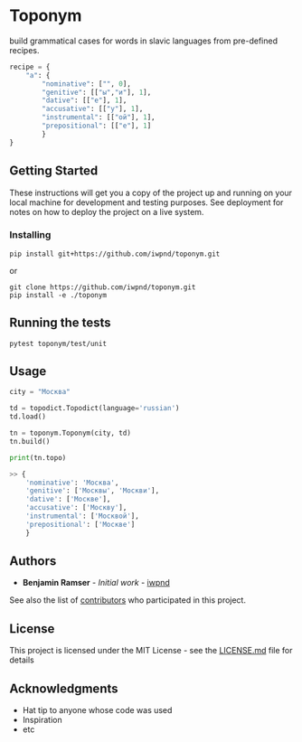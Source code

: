 # Toponym

build grammatical cases for words in slavic languages from pre-defined recipes.

```python
recipe = {
    "а": {
        "nominative": ["", 0],
        "genitive": [["ы","и"], 1],
        "dative": [["е"], 1],
        "accusative": [["у"], 1],
        "instrumental": [["ой"], 1],
        "prepositional": [["е"], 1]
        }
}
```

## Getting Started

These instructions will get you a copy of the project up and running on your local machine for development and testing purposes. See deployment for notes on how to deploy the project on a live system.


### Installing


```
pip install git+https://github.com/iwpnd/toponym.git
```

or

```
git clone https://github.com/iwpnd/toponym.git
pip install -e ./toponym
```

## Running the tests

```
pytest toponym/test/unit
```

## Usage

```python
city = "Москва"

td = topodict.Topodict(language='russian')
td.load()

tn = toponym.Toponym(city, td)
tn.build()

print(tn.topo)

>> {
    'nominative': 'Москва',
    'genitive': ['Москвы', 'Москви'],
    'dative': ['Москве'],
    'accusative': ['Москву'],
    'instrumental': ['Москвой'],
    'prepositional': ['Москве']
    }
```

## Authors

* **Benjamin Ramser** - *Initial work* - [iwpnd](https://github.com/iwpnd)

See also the list of [contributors](https://github.com/iwpnd/toponym/contributors) who participated in this project.

## License

This project is licensed under the MIT License - see the [LICENSE.md](LICENSE.md) file for details

## Acknowledgments

* Hat tip to anyone whose code was used
* Inspiration
* etc

